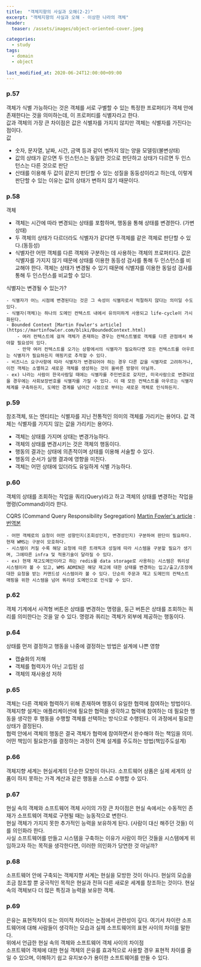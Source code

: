 ```yaml
---
title:  "객체지향의 사실과 오해(2-2)"
excerpt: "객체지향의 사실과 오해 - 이상한 나라의 객체"
header:
  teaser: /assets/images/object-oriented-cover.jpeg

categories:
  - study
tags:
  - domain
  - object
  
last_modified_at: 2020-06-24T12:00:00+09:00
---
```

### p.57
객체가 식별 가능하다는 것은 객체를 서로 구별할 수 있는 특정한 프로퍼티가 객체 안에 존재한다는 것을 의미하는데, 이 프로퍼티를 식별자라고 한다.  
값과 객체의 가장 큰 차이점은 값은 식별자를 가지지 않지만 객체는 식별자를 가진다는 점이다.  
값  
- 숫자, 문자열, 날짜, 시간, 금액 등과 같이 변하지 않는 양을 모델링(불변상태)
- 값의 상태가 같으면 두 인스턴스는 동일한 것으로 판단하고 상태가 다르면 두 인스턴스는 다른 것으로 판단
- 산태를 이용해 두 값이 같은지 판단할 수 있는 성질을 동둥성이라고 하는데, 이렇게 판단할 수 있는 이유는 값의 상태가 변하지 않기 때문이다.

### p.58
객체  
- 객체는 시간에 따라 변경되는 상태를 포함하며, 행동을 통해 상태를 변경한다. (가변상태)
- 두 객체의 상태가 다르더라도 식별자가 같다면 두객체를 같은 객체로 판단할 수 있다.(동등성)
- 식별자란 어떤 객체를 다른 객체와 구분하는 데 사용하는 객체의 프로퍼티다. 값은 식별자를 가지지 않기 때문에 상태를 이용한 동등성 검사를 통해 두 인스턴스를 비교해야 한다. 객체는 상태가 변경될 수 있기 때문에 식별자를 이용한 동일성 검사를 통해 두 인스턴스를 비교할 수 있다.


식별자는 변경될 수 있는가?
```
- 식별자가 어느 시점에 변경된다는 것은 그 속성이 식별자로서 적절하지 않다는 의미일 수도 있다.
- 식별자(객체)는 하나의 도메인 컨텍스트 내에서 유의미하게 사용되고 life-cycle이 가시화된다.
- Bounded Context [Martin Fowler's article](https://martinfowler.com/bliki/BoundedContext.html)
    - 여러 컨텍스트에 걸쳐 객체가 존재하는 경우는 컨텍스트별로 객체를 다른 관점에서 봐야할 필요성이 있다.
    - 만약 여러 컨텍스트를 오가는 상황에서의 식별자가 필요하다면 모든 컨텍스트를 아우르는 식별자가 필요하든지 매핑키로 추적할 수 있다.
- 비즈니스 요구사항에 따라 식별자가 변경되어야 하는 경우 다른 값을 식별자로 고려하거나, 이전 객체는 소멸하고 새로운 객체를 생성하는 것이 올바른 방향이 아닐까.
- ex) 나라는 사람이 한국사람일 때에는 식별자를 주민번호로 갖지만, 미국사람으로 변경되었을 경우에는 사회보장번호를 식별자를 가질 수 있다. 이 때 모든 컨텍스트를 아우르는 식별자 체계를 구축하든지, 도메인 경계를 넘어간 시점으로 부터는 새로운 객체로 인식하든지.
```

### p.59
참조객체, 또는 엔티티는 식별자를 지닌 전통적인 의미의 객체를 가리키는 용어다. 값 객체는 식별자를 가지지 않는 값을 가리키는 용어다.
- 객체는 상태를 가지며 상태는 변경가능하다.
- 객체의 상태를 변경시키는 것은 객체의 행동이다.
- 행동의 결과는 상태에 의존적이며 상태를 이용해 서술할 수 있다.
- 행동의 순서가 실행 결과에 영향을 미친다.
- 객체는 어떤 상태에 있더라도 유일하게 식별 가능하다.

### p.60
객체의 상태를 조회하는 작업을 쿼리(Query)라고 하고 객체의 상태를 변경하는 작업을 명령(Command)이라 한다.


CQRS (Command Query Responsibility Segregation)
[Martin Fowler's article](https://martinfowler.com/bliki/CQRS.html) : [번역본](https://medium.com/@joohotheman/%EB%B2%88%EC%97%AD-%EB%A7%88%ED%8B%B4-%ED%8C%8C%EC%9A%B8%EB%9F%AC-cqrs-%ED%8F%AC%EC%8A%A4%ED%8C%85-245c63bb1e58)
```
- 어떤 객체로의 요청이 어떤 성향인지(조회성인지, 변경성인지) 구분하여 판단이 필요하다. 현재 WMS는 구분이 모호하다.
- 시스템이 커질 수록 해당 요청에 따른 트래픽과 성질에 따라 시스템을 구분할 필요가 생기며, 그에따른 infra 및 적용기술이 달라질 수 있다.
- ex) 현재 재고도메인이라고 하는 redis를 data storage로 사용하는 시스템은 쿼리성 시스템이라 볼 수 있고, WMS ADMIN은 해당 재고에 대한 상태를 변경하는 입고/출고/조정에 대한 요청을 받는 커맨드성 시스템이라 볼 수 있다. 단순히 주문과 재고 도메인의 컨텍스트 매핑을 위한 시스템을 넘어 쿼리성 도메인으로 인식할 수 있다.
```
### p.62
객체 기계에서 사격형 버튼은 상태를 변경하는 명령을, 둥근 버튼은 상태를 조회하는 쿼리를 의미한다는 것을 알 수 있다. 명령과 쿼리는 객체가 외부에 제공하는 행동이다.

### p.64
상태를 먼저 결정하고 행동을 나중에 결정하는 방법은 설계에 나쁜 영향
- 캡슐화의 저해
- 객체를 협력자가 아닌 고립된 섬
- 객체의 재사용성 저하

### p.65
객체는 다른 객체와 협력하기 위해 존재하며 행동이 유일한 협력에 참여하는 방법이다.  
객체지향 설계는 애플리케이션에 필요한 협력을 생각하고 협력에 참여하는 데 필요한 행동을 생각한 후 행동을 수행할 객체를 선택하는 방식으로 수행된다. 이 과정에서 필요한 상태가 결정된다.    
협력 안에서 객체의 행동은 결국 객체가 협력에 참여하면서 완수해야 하는 책임을 의미. 어떤 책임이 필요한가를 결정하는 과정이 전체 설계를 주도하는 방법(책임주도설계)  
  
### p.66
객체지향 세계는 현실세계의 단순한 모방이 아니다. 소프트웨어 상품은 실제 세계의 상품이 하지 못하는 가격 계산과 같은 행동을 스스로 수행할 수 있다.

### p.67
현실 속의 객체와 소프트웨어 객체 사이의 가장 큰 차이점은 현실 속에서는 수동적인 존재가 소프트웨어 객체로 구현될 때는 능동적으로 변한다.  
현실 객체가 가지지 못한 추가적인 능력을 보유하게 된다. (사람이 대신 해주던 것들) 이를 의인화라 한다.  
사실 소프트웨어를 만들고 시스템을 구축하는 이유가 사람이 하던 것들을 시스템에게 위임하고자 하는 목적을 생각한다면, 이러한 의인화가 당연한 것 아닐까?
  
### p.68
소프트웨어 안에 구축되는 객체지향 서계는 현실을 모방한 것이 아니다. 현실의 모습을 조금 참조할 뿐 궁극적인 목적은 현실과 전혀 다른 새로운 세계를 창조하는 것이다. 현실 속의 객체보다 더 많은 특징과 능력을 보유한 객체.

### p.69
은유는 표현적차이 또는 의미적 차이라는 논점에서 관련성이 깊다. 여기서 차이란 소프트웨어에 대해 사람들이 생각하는 모습과 실제 소프트웨어의 표현 사이의 차이를 말한다.  
위에서 언급한 현실 속의 객체와 소프트웨어 객체 사이의 차이점  
소프트웨어 객체에 대한 현실 객체의 은유를 효과적으로 사용할 경우 표현적 차이를 줄일 수 있으며, 이해하기 쉽고 유지보수가 용이한 소프트웨어를 만들 수 있다.  

